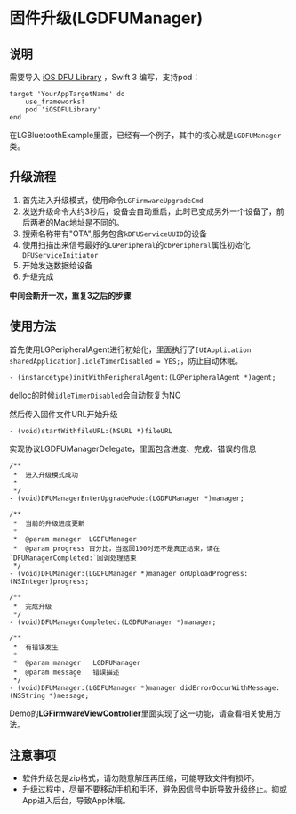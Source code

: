 # 固件升级(LGDFUManager)

## 说明

需要导入 [iOS DFU Library](https://github.com/NordicSemiconductor/IOS-Pods-DFU-Library) ，Swift 3 编写，支持pod：

```
target 'YourAppTargetName' do
    use_frameworks!
    pod 'iOSDFULibrary'
end
```

在LGBluetoothExample里面，已经有一个例子，其中的核心就是`LGDFUManager`类。

## 升级流程
1. 首先进入升级模式，使用命令`LGFirmwareUpgradeCmd`
2. 发送升级命令大约3秒后，设备会自动重启，此时已变成另外一个设备了，前后两者的Mac地址是不同的。
3. 搜索名称带有"OTA",服务包含`kDFUServiceUUID`的设备
4. 使用扫描出来信号最好的`LGPeripheral`的`cbPeripheral`属性初始化`DFUServiceInitiator`
5. 开始发送数据给设备
6. 升级完成


**中间会断开一次，重复3之后的步骤**

## 使用方法
首先使用LGPeripheralAgent进行初始化，里面执行了`[UIApplication sharedApplication].idleTimerDisabled = YES;`，防止自动休眠。

```
- (instancetype)initWithPeripheralAgent:(LGPeripheralAgent *)agent;
```
delloc的时候`idleTimerDisabled`会自动恢复为NO

然后传入固件文件URL开始升级
```
- (void)startWithfileURL:(NSURL *)fileURL
```

实现协议LGDFUManagerDelegate，里面包含进度、完成、错误的信息

```
/**
 *  进入升级模式成功
 *
 */
- (void)DFUManagerEnterUpgradeMode:(LGDFUManager *)manager;

/**
 *  当前的升级进度更新
 *
 *  @param manager  LGDFUManager
 *  @param progress 百分比，当返回100时还不是真正结束，请在`DFUManagerCompleted:`回调处理结束
 */
- (void)DFUManager:(LGDFUManager *)manager onUploadProgress:(NSInteger)progress;

/**
 *  完成升级
 */
- (void)DFUManagerCompleted:(LGDFUManager *)manager;

/**
 *  有错误发生
 *
 *  @param manager   LGDFUManager
 *  @param message   错误描述
 */
- (void)DFUManager:(LGDFUManager *)manager didErrorOccurWithMessage:(NSString *)message;
```

Demo的**LGFirmwareViewController**里面实现了这一功能，请查看相关使用方法。


## 注意事项
- 软件升级包是zip格式，请勿随意解压再压缩，可能导致文件有损坏。
- 升级过程中，尽量不要移动手机和手环，避免因信号中断导致升级终止。抑或App进入后台，导致App休眠。
